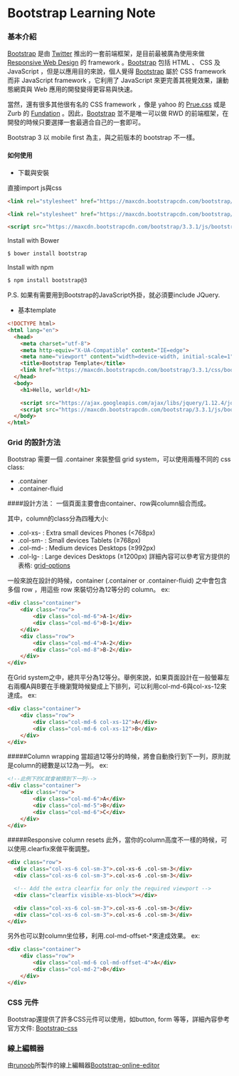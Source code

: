 # Bootstrap Learning Note

### 基本介紹
[Bootstrap] 是由 [Twitter] 推出的一套前端框架，是目前最被廣為使用來做 [Responsive Web Design] 的 framework 。[Bootstrap] 包括 HTML 、 CSS 及 JavaScript ，但是以應用目的來說，個人覺得 [Bootstrap] 屬於 CSS framework 而非 JavaScript framework ，它利用了 JavaScript 來更完善其視覺效果，讓動態網頁與 Web 應用的開發變得更容易與快速。

當然，還有很多其他很有名的 CSS framework ，像是 yahoo 的 [Prue.css] 或是 Zurb 的 [Fundation] 。因此，[Bootstrap] 並不是唯一可以做 RWD 的前端框架，在開發的時候只要選擇一套最適合自己的一套即可。

Bootstrap 3 以 mobile first 為主，與之前版本的 bootstrap 不一樣。


#### 如何使用
* 下載與安裝

直接import js與css
```html
<link rel="stylesheet" href="https://maxcdn.bootstrapcdn.com/bootstrap/3.3.1/css/bootstrap.min.css">

<link rel="stylesheet" href="https://maxcdn.bootstrapcdn.com/bootstrap/3.3.1/css/bootstrap-theme.min.css">

<script src="https://maxcdn.bootstrapcdn.com/bootstrap/3.3.1/js/bootstrap.min.js"></script>
```

Install with Bower
```bash
$ bower install bootstrap
```

Install with npm
```bash
$ npm install bootstrap@3
```

P.S. 如果有需要用到Bootstrap的JavaScript外掛，就必須要include JQuery.

* 基本template
```html
<!DOCTYPE html>
<html lang="en">
  <head>
    <meta charset="utf-8">
    <meta http-equiv="X-UA-Compatible" content="IE=edge">
    <meta name="viewport" content="width=device-width, initial-scale=1">
    <title>Bootstrap Template</title>
    <link href="https://maxcdn.bootstrapcdn.com/bootstrap/3.3.1/css/bootstrap.min.css" rel="stylesheet">
  </head>
  <body>
    <h1>Hello, world!</h1>

    <script src="https://ajax.googleapis.com/ajax/libs/jquery/1.12.4/jquery.min.js"></script>
    <script src="https://maxcdn.bootstrapcdn.com/bootstrap/3.3.1/js/bootstrap.min.js"></script>
  </body>
</html>
```


### Grid 的設計方法
Bootstrap 需要一個 .container 來裝整個 grid system，可以使用兩種不同的 css class:
* .container
* .container-fluid

####設計方法： 
一個頁面主要會由container、row與column組合而成。

其中，column的class分為四種大小:
* .col-xs- : Extra small devices Phones (<768px)
* .col-sm- : Small devices Tablets (≥768px)
* .col-md- : Medium devices Desktops (≥992px)
* .col-lg- : Large devices Desktops (≥1200px)
詳細內容可以參考官方提供的表格: [grid-options]

一般來說在設計的時候，container (.container or .container-fluid) 之中會包含多個 row ，用這些 row 來裝切分為12等分的 column。
ex:
```html
<div class="container">
    <div class="row">
        <div class="col-md-6">A-1</div>
        <div class="col-md-6">B-1</div>
    </div>
    <div class="row">
        <div class="col-md-4">A-2</div>
        <div class="col-md-8">B-2</div>
    </div>
</div>
```

在Grid system之中，總共平分為12等分。舉例來說，如果頁面設計在一般螢幕左右兩欄A與B要在手機瀏覽時候變成上下排列，可以利用col-md-6與col-xs-12來達成。
ex:
```html
<div class="container">
    <div class="row">
        <div class="col-md-6 col-xs-12">A</div>
        <div class="col-md-6 col-xs-12">B</div>
    </div>
</div>
```

#####Column wrapping
當超過12等分的時候，將會自動換行到下一列，原則就是column的總數是以12為一列。
ex:
```html
<!--此例下的C就會被擠到下一列-->
<div class="container">
    <div class="row">
        <div class="col-md-6">A</div>
        <div class="col-md-5">B</div>
        <div class="col-md-6">C</div>
    </div>
</div>
```

#####Responsive column resets
此外，當你的column高度不一樣的時候，可以使用.clearfix來做平衡調整。
```html
<div class="row">
  <div class="col-xs-6 col-sm-3">.col-xs-6 .col-sm-3</div>
  <div class="col-xs-6 col-sm-3">.col-xs-6 .col-sm-3</div>

  <!-- Add the extra clearfix for only the required viewport -->
  <div class="clearfix visible-xs-block"></div>

  <div class="col-xs-6 col-sm-3">.col-xs-6 .col-sm-3</div>
  <div class="col-xs-6 col-sm-3">.col-xs-6 .col-sm-3</div>
</div>
```

另外也可以對column坐位移，利用.col-md-offset-*來達成效果。
ex:
```html
<div class="container">
    <div class="row">
        <div class="col-md-6 col-md-offset-4">A</div>
        <div class="col-md-2">B</div>
    </div>
</div>
```


### CSS 元件
Bootstrap還提供了許多CSS元件可以使用，如button, form 等等，詳細內容參考官方文件: [Bootstrap-css]


### 線上編輯器
由[runoob]所製作的線上編輯器[Bootstrap-online-editor]




[Bootstrap]: <http://getbootstrap.com/>
[Twitter]: <https://twitter.com/>
[Responsive Web Design]: <https://en.wikipedia.org/wiki/Responsive_web_design>
[Prue.css]: <http://purecss.io/>
[Fundation]: <http://foundation.zurb.com/>
[Start Bootstrap]: <https://startbootstrap.com/>
[wrap bootstrap]: <https://wrapbootstrap.com/>
[BootstrapCDN]: <https://www.bootstrapcdn.com/>
[grid-options]: <http://getbootstrap.com/css/#grid-options>
[Bootstrap-css]: <http://getbootstrap.com/css/>
[runoob]: <http://www.runoob.com/>
[Bootstrap-online-editor]: <http://www.runoob.com/try/bootstrap/layoutit/>

